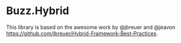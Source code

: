 Buzz.Hybrid
===========

This library is based on the awesome work by @jbreuer and @jeavon  https://github.com/jbreuer/Hybrid-Framework-Best-Practices. 
